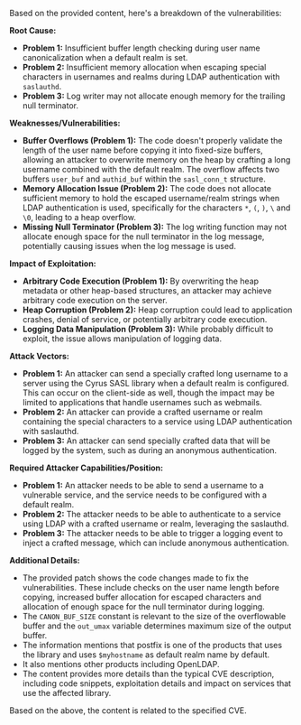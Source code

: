 Based on the provided content, here's a breakdown of the vulnerabilities:

**Root Cause:**

*   **Problem 1:** Insufficient buffer length checking during user name canonicalization when a default realm is set.
*   **Problem 2:**  Insufficient memory allocation when escaping special characters in usernames and realms during LDAP authentication with `saslauthd`.
*  **Problem 3:** Log writer may not allocate enough memory for the trailing null terminator.

**Weaknesses/Vulnerabilities:**

*   **Buffer Overflows (Problem 1):** The code doesn't properly validate the length of the user name before copying it into fixed-size buffers, allowing an attacker to overwrite memory on the heap by crafting a long username combined with the default realm. The overflow affects two buffers `user_buf` and `authid_buf` within the `sasl_conn_t` structure.
*  **Memory Allocation Issue (Problem 2):** The code does not allocate sufficient memory to hold the escaped username/realm strings when LDAP authentication is used, specifically for the characters `*`, `(`, `)`, `\` and `\0`, leading to a heap overflow.
*  **Missing Null Terminator (Problem 3):** The log writing function may not allocate enough space for the null terminator in the log message, potentially causing issues when the log message is used.

**Impact of Exploitation:**

*   **Arbitrary Code Execution (Problem 1):** By overwriting the heap metadata or other heap-based structures, an attacker may achieve arbitrary code execution on the server.
*  **Heap Corruption (Problem 2):** Heap corruption could lead to application crashes, denial of service, or potentially arbitrary code execution.
*  **Logging Data Manipulation (Problem 3):** While probably difficult to exploit, the issue allows manipulation of logging data.

**Attack Vectors:**

*   **Problem 1:** An attacker can send a specially crafted long username to a server using the Cyrus SASL library when a default realm is configured. This can occur on the client-side as well, though the impact may be limited to applications that handle usernames such as webmails.
*   **Problem 2:**  An attacker can provide a crafted username or realm containing the special characters to a service using LDAP authentication with saslauthd.
*   **Problem 3:** An attacker can send specially crafted data that will be logged by the system, such as during an anonymous authentication.

**Required Attacker Capabilities/Position:**

*   **Problem 1:** An attacker needs to be able to send a username to a vulnerable service, and the service needs to be configured with a default realm.
*   **Problem 2:** The attacker needs to be able to authenticate to a service using LDAP with a crafted username or realm, leveraging the saslauthd.
*   **Problem 3:** The attacker needs to be able to trigger a logging event to inject a crafted message, which can include anonymous authentication.

**Additional Details:**

*   The provided patch shows the code changes made to fix the vulnerabilities. These include checks on the user name length before copying, increased buffer allocation for escaped characters and allocation of enough space for the null terminator during logging.
*   The `CANON_BUF_SIZE` constant is relevant to the size of the overflowable buffer and the `out_umax` variable determines maximum size of the output buffer.
* The information mentions that postfix is one of the products that uses the library and uses `$myhostname` as default realm name by default.
* It also mentions other products including OpenLDAP.
* The content provides more details than the typical CVE description, including code snippets, exploitation details and impact on services that use the affected library.

Based on the above, the content is related to the specified CVE.